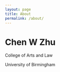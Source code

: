 ```yaml
---
layout: page
title: About
permalink: /about/
---
```


# Chen W Zhu

College of Arts and Law

University of Birmingham

